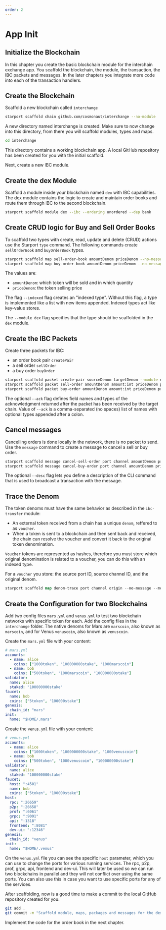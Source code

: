 ```yaml
---
order: 2
---
```


# App Init

## Initialize the Blockchain

In this chapter you create the basic blockchain module for the interchain exchange app. You scaffold the blockchain, the module, the transaction, the IBC packets and messages. In the later chapters you integrate more code into each of the transaction handlers.

## Create the Blockchain

Scaffold a new blockchain called `interchange`

```bash
starport scaffold chain github.com/cosmonaut/interchange --no-module
```

A new directory named interchange is created. Make sure to now change into this directory, from there you will scaffold modules, types and maps.

```bash
cd interchange
```

This directory contains a working blockchain app.
A local GitHub repository has been created for you with the initial scaffold.

Next, create a new IBC module.

## Create the dex Module

Scaffold a module inside your blockchain named `dex` with IBC capabilities.
The dex module contains the logic to create and maintain order books and route them through IBC to the second blockchain.

```bash
starport scaffold module dex --ibc --ordering unordered --dep bank
```

## Create CRUD logic for Buy and Sell Order Books

To scaffold two types with create, read, update and delete (CRUD) actions use the Starport `type` command.
The following commands create `sellOrderBook` and `buyOrderBook` types.

```bash
starport scaffold map sell-order-book amountDenom priceDenom --no-message --module dex
starport scaffold map buy-order-book amountDenom priceDenom --no-message --module dex
```

The values are:

- `amountDenom`: which token will be sold and in which quantity
- `priceDenom`: the token selling price

The flag `--indexed` flag creates an "indexed type". Without this flag, a type is implemented like a list with new items appended. Indexed types act like key-value stores.

The `--module dex` flag specifies that the type should be scaffolded in the `dex` module.

## Create the IBC Packets

Create three packets for IBC:

- an order book pair `createPair`
- a sell order `sellOrder`
- a buy order `buyOrder`

```bash
starport scaffold packet create-pair sourceDenom targetDenom --module dex
starport scaffold packet sell-order amountDenom amount:int priceDenom price:int --ack remainingAmount:int,gain:int --module dex
starport scaffold packet buy-order amountDenom amount:int priceDenom price:int --ack remainingAmount:int,purchase:int --module dex
```

The optional `--ack` flag defines field names and types of the acknowledgment returned after the packet has been received by the target chain. Value of `--ack` is a comma-separated (no spaces) list of names with optional types appended after a colon.

## Cancel messages

Cancelling orders is done locally in the network, there is no packet to send.
Use the `message` command to create a message to cancel a sell or buy order.

```go
starport scaffold message cancel-sell-order port channel amountDenom priceDenom orderID:int --desc "Cancel a sell order" --module dex
starport scaffold message cancel-buy-order port channel amountDenom priceDenom orderID:int --desc "Cancel a buy order" --module dex
```

The optional `--desc` flag lets you define a description of the CLI command that is used to broadcast a transaction with the message.

## Trace the Denom

The token denoms must have the same behavior as described in the `ibc-transfer` module:

- An external token received from a chain has a unique `denom`, reffered to as `voucher`.
- When a token is sent to a blockchain and then sent back and received, the chain can resolve the voucher and convert it back to the original token denomination.

`Voucher` tokens are represented as hashes, therefore you must store which original denomination is related to a voucher, you can do this with an indexed type.

For a `voucher` you store: the source port ID, source channel ID, and the original denom.

```go
starport scaffold map denom-trace port channel origin --no-message --module dex
```

## Create the Configuration for two Blockchains

Add two config files `mars.yml` and `venus.yml` to test two blockchain networks with specific token for each.
Add the config files in the `interchange` folder.
The native denoms for Mars are `marscoin`, also known as `marscoin`, and for Venus `venuscoin`, also known as `venuscoin`.

Create the `mars.yml` file with your content:

```yaml
# mars.yml
accounts:
  - name: alice
    coins: ["1000token", "100000000stake", "1000marscoin"]
  - name: bob
    coins: ["500token", "1000marscoin", "100000000stake"]
validator:
  name: alice
  staked: "100000000stake"
faucet:
  name: bob
  coins: ["5token", "100000stake"]
genesis:
  chain_id: "mars"
init:
  home: "$HOME/.mars"
```

Create the `venus.yml` file with your content:

```yaml
# venus.yml
accounts:
  - name: alice
    coins: ["1000token", "1000000000stake", "1000venuscoin"]
  - name: bob
    coins: ["500token", "1000venuscoin", "100000000stake"]
validator:
  name: alice
  staked: "100000000stake"
faucet:
  host: ":4501"
  name: bob
  coins: ["5token", "100000stake"]
host:
  rpc: ":26659"
  p2p: ":26658"
  prof: ":6061"
  grpc: ":9091"
  api: ":1318"
  frontend: ":8081"
  dev-ui: ":12346"
genesis:
  chain_id: "venus"
init:
  home: "$HOME/.venus"
```

On the `venus.yml` file you can see the specific `host` parameter, which you can use to change the ports for various running services. The rpc, p2p, prof, grpc, api, frontend and dev-ui. This will later be used so we can run two blockchains in parallel and they will not conflict over using the same ports.
You can also use this in case you want to use specific ports for any of the services.

After scaffolding, now is a good time to make a commit to the local GitHub repository created for you.

```bash
git add .
git commit -m "Scaffold module, maps, packages and messages for the dex"
```

Implement the code for the order book in the next chapter.
